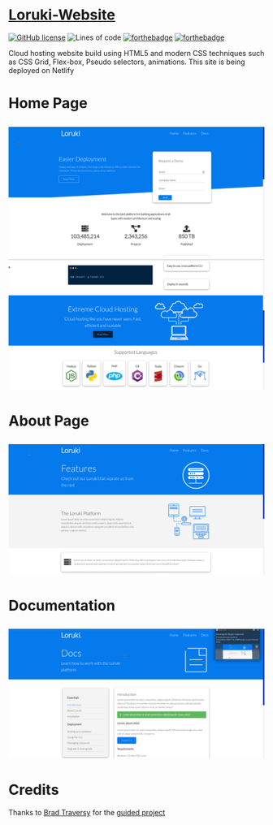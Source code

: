 # [Loruki-Website](https://loruki-hosting.netlify.app/)
[![GitHub license](https://img.shields.io/github/license/Sagyam/Loruki-Website?style=for-the-badge)](https://github.com/Sagyam/Loruki-Website/blob/main/LICENSE)
![Lines of code](https://img.shields.io/tokei/lines/github/Sagyam/Loruki-Website?style=for-the-badge)
[![forthebadge](https://forthebadge.com/images/badges/uses-html.svg)](https://forthebadge.com)
[![forthebadge](https://forthebadge.com/images/badges/uses-css.svg)](https://forthebadge.com)

Cloud hosting website build using HTML5 and modern CSS techniques such as CSS Grid, Flex-box, Pseudo selectors, animations.
This site is being deployed on Netlify
# Home Page
![Home](https://raw.githubusercontent.com/Sagyam/Loruki-Website/main/images/home1.png)
![Home](https://raw.githubusercontent.com/Sagyam/Loruki-Website/main/images/home2.png)
---
# About Page
![Features](https://raw.githubusercontent.com/Sagyam/Loruki-Website/main/images/features.png)
---
# Documentation
![Documentation](https://raw.githubusercontent.com/Sagyam/Loruki-Website/main/images/docs.png)
---
# Credits
Thanks to [Brad Traversy](https://www.youtube.com/channel/UC29ju8bIPH5as8OGnQzwJyA) for the [guided project](https://www.youtube.com/watch?v=p0bGHP-PXD4&t=6700s&ab_channel=TraversyMedia)
